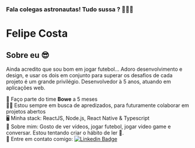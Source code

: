 ### Fala colegas astronautas! Tudo sussa ? 🚀🚀🚀

# Felipe Costa

## Sobre eu 😎
Ainda acredito que sou bom em jogar futebol... 
Adoro desenvolvimento e design, e usar os dois em conjunto para superar os desafios de cada projeto é um grande privilégio. 
Desenvolvedor à 5 anos, atuando em aplicações web.

👊 Faço parte do time **Bowe** a 5 meses
<br /> 👨‍🎓 Estou sempre em busca de apredizados, para futuramente colaborar em projetos abertos
<br /> 🖥️ Minha stack: ReactJS, Node.js, React Native & Typescript
<br/> 💬 Sobre mim: Gosto de ver vídeos, jogar futebol, jogar video game e conversar. Estou tentando criar o hábito de ler 😬.
<br/> 📧 Entre em contato comigo: [![Linkedin Badge](https://img.shields.io/badge/-FelipeCosta-blue?style=flat-square&logo=Linkedin&logoColor=white&link=https://www.linkedin.com/in/felipe-henrique-santos-costa-412aa0109/)](https://www.linkedin.com/in/felipe-henrique-santos-costa-412aa0109/) 
